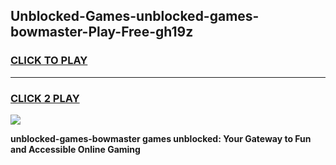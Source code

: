 
## Unblocked-Games-unblocked-games-bowmaster-Play-Free-gh19z
<h3>
<a href="https://premium76.site?title=unblocked-games-bowmaster&ref=23A">CLICK TO PLAY</a></h3>
<hr>

<h3>
<a href="https://premium76.site?title=unblocked-games-bowmaster&ref=23A">CLICK 2 PLAY</a>
  
</h3>

<a href="https://premium76.site?title=unblocked-games-bowmaster&ref=23A"><img src="https://clearcache.store/games.png"></a>


**unblocked-games-bowmaster games unblocked: Your Gateway to Fun and Accessible Online Gaming**
